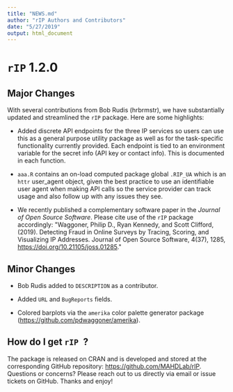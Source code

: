 ```yaml
---
title: "NEWS.md"
author: "rIP Authors and Contributors"
date: "5/27/2019"
output: html_document
---
```


# `rIP` 1.2.0

## Major Changes

With several contributions from Bob Rudis (hrbrmstr), we have substantially updated and streamlined the `rIP` package. Here are some highlights:

* Added discrete API endpoints for the three IP services so users can use this as a general purpose utility package as well as for the task-specific functionality currently provided. Each endpoint is tied to an environment variable for the secret info (API key or contact info). This is documented in each function.

* `aaa.R` contains an on-load computed package global `.RIP_UA` which is an `httr` user_agent object, given the best practice to use an identifiable user agent when making API calls so the service provider can track usage and also follow up with any issues they see.

* We recently published a complementary software paper in the _Journal of Open Source Software_. Please cite use of the `rIP` package accordingly: "Waggoner, Philip D., Ryan Kennedy, and Scott Clifford, (2019). Detecting Fraud in Online Surveys by Tracing, Scoring, and Visualizing IP Addresses. Journal of Open Source Software, 4(37), 1285, <https://doi.org/10.21105/joss.01285>."

## Minor Changes

* Bob Rudis added to `DESCRIPTION` as a contributor.

* Added `URL` and `BugReports` fields.

* Colored barplots via the `amerika` color palette generator package (<https://github.com/pdwaggoner/amerika>).

## How do I get `rIP `?

The package is released on CRAN and is developed and stored at the corresponding GitHub repository: <https://github.com/MAHDLab/rIP>. Questions or concerns? Please reach out to us directly via email or issue tickets on GitHub. Thanks and enjoy!